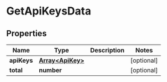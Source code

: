 
# GetApiKeysData

## Properties

Name | Type | Description | Notes
------------ | ------------- | ------------- | -------------
**apiKeys** | [**Array&lt;ApiKey&gt;**](ApiKey.md) |  |  [optional]
**total** | **number** |  |  [optional]



